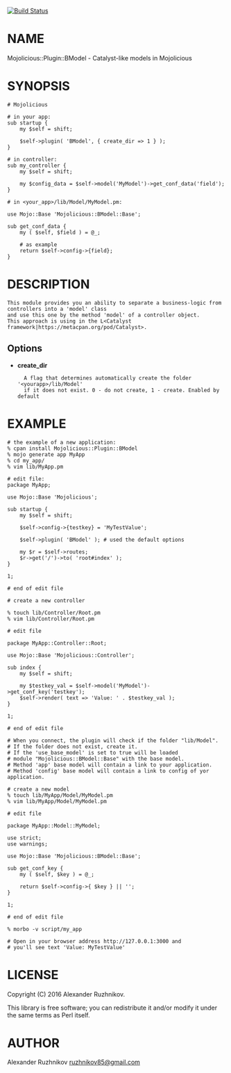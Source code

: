[![Build Status](https://travis-ci.org/ruzhnikov/Mojolicious-Plugin-BModel.svg?branch=master)](https://travis-ci.org/ruzhnikov/Mojolicious-Plugin-BModel)
# NAME

Mojolicious::Plugin::BModel - Catalyst-like models in Mojolicious

# SYNOPSIS

    # Mojolicious

    # in your app:
    sub startup {
        my $self = shift;

        $self->plugin( 'BModel', { create_dir => 1 } );
    }

    # in controller:
    sub my_controller {
        my $self = shift;

        my $config_data = $self->model('MyModel')->get_conf_data('field');
    }

    # in <your_app>/lib/Model/MyModel.pm:

    use Mojo::Base 'Mojolicious::BModel::Base';

    sub get_conf_data {
        my ( $self, $field ) = @_;

        # as example
        return $self->config->{field};
    }

# DESCRIPTION

    This module provides you an ability to separate a business-logic from controllers into a 'model' class
    and use this one by the method 'model' of a controller object.
    This approach is using in the L<Catalyst framework|https://metacpan.org/pod/Catalyst>.

## Options

- **create\_dir**

        A flag that determines automatically create the folder '<yourapp>/lib/Model'
        if it does not exist. 0 - do not create, 1 - create. Enabled by default

# EXAMPLE

    # the example of a new application:
    % cpan install Mojolicious::Plugin::BModel
    % mojo generate app MyApp
    % cd my_app/
    % vim lib/MyApp.pm

    # edit file:
    package MyApp;

    use Mojo::Base 'Mojolicious';

    sub startup {
        my $self = shift;

        $self->config->{testkey} = 'MyTestValue';

        $self->plugin( 'BModel' ); # used the default options

        my $r = $self->routes;
        $r->get('/')->to( 'root#index' );
    }

    1;

    # end of edit file

    # create a new controller

    % touch lib/Controller/Root.pm
    % vim lib/Controller/Root.pm

    # edit file

    package MyApp::Controller::Root;

    use Mojo::Base 'Mojolicious::Controller';

    sub index {
        my $self = shift;

        my $testkey_val = $self->model('MyModel')->get_conf_key('testkey');
        $self->render( text => 'Value: ' . $testkey_val );
    }

    1;

    # end of edit file

    # When you connect, the plugin will check if the folder "lib/Model".
    # If the folder does not exist, create it.
    # If the 'use_base_model' is set to true will be loaded
    # module "Mojolicious::BModel::Base" with the base model.
    # Method 'app' base model will contain a link to your application.
    # Method 'config' base model will contain a link to config of yor application.

    # create a new model
    % touch lib/MyApp/Model/MyModel.pm
    % vim lib/MyApp/Model/MyModel.pm

    # edit file

    package MyApp::Model::MyModel;

    use strict;
    use warnings;

    use Mojo::Base 'Mojolicious::BModel::Base';

    sub get_conf_key {
        my ( $self, $key ) = @_;

        return $self->config->{ $key } || '';
    }

    1;

    # end of edit file

    % morbo -v script/my_app

    # Open in your browser address http://127.0.0.1:3000 and
    # you'll see text 'Value: MyTestValue'

# LICENSE

Copyright (C) 2016 Alexander Ruzhnikov.

This library is free software; you can redistribute it and/or modify
it under the same terms as Perl itself.

# AUTHOR

Alexander Ruzhnikov <ruzhnikov85@gmail.com>
